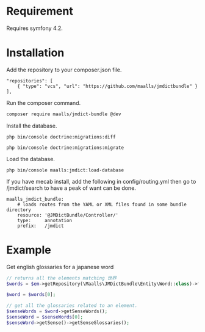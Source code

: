 # Requirement

Requires symfony 4.2.

# Installation

Add the repository to your composer.json file.

```
"repositories": [
    { "type": "vcs", "url": "https://github.com/maalls/jmdictbundle" }
],
```

Run the composer command. 
```bash
composer require maalls/jmdict-bundle @dev 
```

Install the database.
```
php bin/console doctrine:migrations:diff
```
```
php bin/console doctrine:migrations:migrate
```

Load the database.

```
php bin/console maalls:jmdict:load-database
```

If you have mecab install, add the following in config/routing.yml then go to /jmdict/search to have a peak of want can be done. 
```
maalls_jmdict_bundle:
    # loads routes from the YAML or XML files found in some bundle directory
    resource: '@JMDictBundle/Controller/'
    type:     annotation
    prefix:   /jmdict
```


# Example


Get english glossaries for a japanese word

```php
// returns all the elements matching 世界
$words = $em->getRepository(\Maalls\JMDictBundle\Entity\Word::class)->findBy(["value" => "世界"]);

$word = $words[0];

// get all the glossaries related to an element.
$senseWords = $word->getSenseWords();
$senseWord = $senseWords[0];
$senseWord->getSense()->getSenseGlossaries();
```
